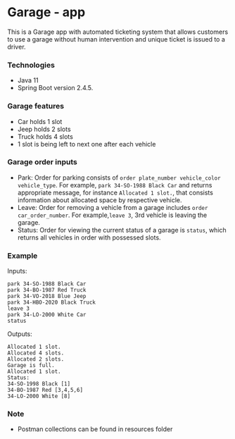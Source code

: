 # Garage - app
This is a Garage app with automated ticketing system that allows customers to use a garage without human intervention and unique ticket is issued to a driver.
### Technologies

* Java 11
* Spring Boot version 2.4.5.

### Garage features

* Car holds 1 slot
* Jeep holds 2 slots
* Truck holds 4 slots
* 1 slot is being left to next one after each vehicle

### Garage order inputs

* Park: Order for parking consists of `order plate_number vehicle_color vehicle_type`. For example, `park 34-SO-1988 Black Car` and returns appropriate message, for instance `Allocated 1 slot.`, that consists information about allocated space by respective vehicle. 
* Leave: Order for removing a vehicle from a garage includes `order car_order_number`. For example,`leave 3`, 3rd vehicle is leaving the garage.
* Status: Order for viewing the current status of a garage is `status`, which returns all vehicles in order with possessed slots.

### Example
Inputs:

~~~
park 34-SO-1988 Black Car
park 34-BO-1987 Red Truck
park 34-VO-2018 Blue Jeep
park 34-HBO-2020 Black Truck
leave 3
park 34-LO-2000 White Car
status
~~~

Outputs:
~~~
Allocated 1 slot.
Allocated 4 slots.
Allocated 2 slots.
Garage is full.
Allocated 1 slot.
Status:
34-SO-1998 Black [1]
34-BO-1987 Red [3,4,5,6]
34-LO-2000 White [8]
~~~
### Note
* Postman collections can be found in resources folder